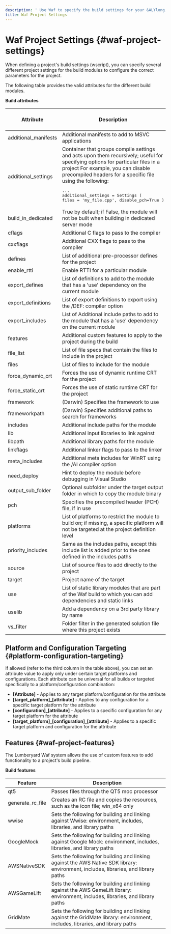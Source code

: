 ```yaml
---
description: ' Use Waf to specify the build settings for your &ALYlong; game project. '
title: Waf Project Settings
---
```

# Waf Project Settings {#waf-project-settings}

When defining a project's build settings \(wscript\), you can specify several different project settings for the build modules to configure the correct parameters for the project\.

The following table provides the valid attributes for the different build modules\.


**Build attributes**

| Attribute | Description | Target to Platform or Configuration |
| --- | --- | --- |
| additional\_manifests | Additional manifests to add to MSVC applications | Y |
| additional\_settings | Container that groups compile settings and acts upon them recursively; useful for specifying options for particular files in a project For example, you can disable precompiled headers for a specific file using the following:  <pre>...<br />additional_settings = Settings ( files = 'my_file.cpp', disable_pch=True )</pre> | Y |
| build\_in\_dedicated | True by default; if False, the module will not be built when building in dedicated server mode | N |
| cflags | Additional C flags to pass to the compiler | Y |
| cxxflags | Additional CXX flags to pass to the compiler | Y |
| defines | List of additional pre\-processor defines for the project | Y |
| enable\_rtti | Enable RTTI for a particular module  | Y |
| export\_defines | List of definitions to add to the module that has a 'use' dependency on the current module  | Y |
| export\_definitions | List of export definitions to export using the /DEF: compiler option | Y |
| export\_includes | List of Additional include paths to add to the module that has a 'use' dependency on the current module  | Y |
| features | Additional custom features to apply to the project during the build | Y |
| file\_list | List of file specs that contain the files to include in the project | Y |
| files | List of files to include for the module  | N |
| force\_dynamic\_crt | Forces the use of dynamic runtime CRT for the project | N |
| force\_static\_crt | Forces the use of static runtime CRT for the project | N |
| framework | \(Darwin\) Specifies the framework to use | Y |
| frameworkpath | \(Darwin\) Specifies additional paths to search for frameworks | Y |
| includes | Additional include paths for the module | Y |
| lib | Additional input libraries to link against | Y |
| libpath | Additional library paths for the module | Y |
| linkflags | Additional linker flags to pass to the linker | Y |
| meta\_includes | Additional meta includes for WinRT using the /AI compiler option | Y |
| need\_deploy | Hint to deploy the module before debugging in Visual Studio | N |
| output\_sub\_folder | Optional subfolder under the target output folder in which to copy the module binary | N |
| pch | Specifies the precompiled header \(PCH\) file, if in use  | N |
| platforms | List of platforms to restrict the module to build on; if missing, a specific platform will not be targeted at the project definition level | N |
| priority\_includes | Same as the includes paths, except this include list is added prior to the ones defined in the includes paths | N |
| source | List of source files to add directly to the project | N |
| target | Project name of the target | N |
| use | List of static library modules that are part of the Waf build to which you can add dependencies and static links | Y |
| uselib | Add a dependency on a 3rd party library by name | Y |
| vs\_filter | Folder filter in the generated solution file where this project exists | N |

## Platform and Configuration Targeting {#platform-configuration-targeting}

If allowed \(refer to the third column in the table above\), you can set an attribute value to apply only under certain target platforms and configurations\. Each attribute can be universal for all builds or targeted specifically to a platform/configuration combination:
+ **\[Attribute\]** - Applies to any target platform/configuration for the attribute
+ **\[target\_platform\]\_\[attribute\]** - Applies to any configuration for a specific target platform for the attribute
+ **\[configuration\]\_\[attribute\]** - Applies to a specific configuration for any target platform for the attribute
+ **\[target\_platform\]\_\[configuration\]\_\[attribute\]** - Applies to a specific target platform and configuration for the attribute

## Features {#waf-project-features}

The Lumberyard Waf system allows the use of custom features to add functionality to a project's build pipeline\.


**Build features**

| Feature | Description |
| --- | --- |
| qt5 | Passes files through the QT5 moc processor |
| generate\_rc\_file | Creates an RC file and copies the resources, such as the icon file; win\_x64 only |
| wwise | Sets the following for building and linking against Wwise: environment, includes, libraries, and library paths  |
| GoogleMock | Sets the following for building and linking against Google Mock: environment, includes, libraries, and library paths |
| AWSNativeSDK | Sets the following for building and linking against the AWS Native SDK library: environment, includes, libraries, and library paths |
| AWSGameLift | Sets the following for building and linking against the AWS GameLift library: environment, includes, libraries, and library paths |
| GridMate | Sets the following for building and linking against the GridMate library: environment, includes, libraries, and library paths |
